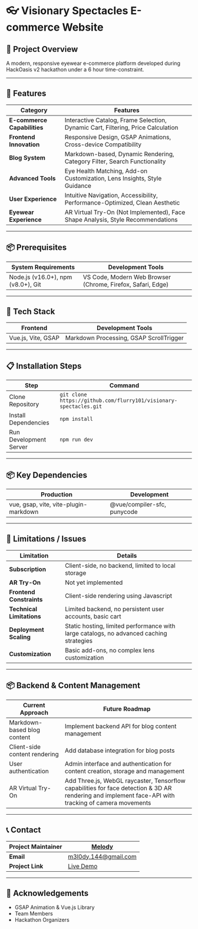 # 👓 Visionary Spectacles E-commerce Website

## 🌟 Project Overview
A modern, responsive eyewear e-commerce platform developed during HackOasis v2 hackathon under a 6 hour time-constraint.

---

## 🚀 Features

| **Category**              | **Features**                                                                 |
|---------------------------|-----------------------------------------------------------------------------|
| **E-commerce Capabilities**| Interactive Catalog, Frame Selection, Dynamic Cart, Filtering, Price Calculation |
| **Frontend Innovation**    | Responsive Design, GSAP Animations, Cross-device Compatibility              |
| **Blog System**            | Markdown-based, Dynamic Rendering, Category Filter, Search Functionality     |
| **Advanced Tools**         | Eye Health Matching, Add-on Customization, Lens Insights, Style Guidance     |
| **User Experience**        | Intuitive Navigation, Accessibility, Performance-Optimized, Clean Aesthetic |
| **Eyewear Experience**     | AR Virtual Try-On (Not Implemented), Face Shape Analysis, Style Recommendations |

---

## 📦 Prerequisites

| **System Requirements**    | **Development Tools**                                                   |
|----------------------------|-------------------------------------------------------------------------|
| Node.js (v16.0+), npm (v8.0+), Git | VS Code, Modern Web Browser (Chrome, Firefox, Safari, Edge) |

---

## 🔧 Tech Stack

| **Frontend**        | **Development Tools**      |
|---------------------|----------------------------|
| Vue.js, Vite, GSAP  | Markdown Processing, GSAP ScrollTrigger |

---

## 📋 Installation Steps

| **Step**                       | **Command**                          |
|---------------------------------|--------------------------------------|
| Clone Repository                | `git clone https://github.com/flurry101/visionary-spectacles.git` |
| Install Dependencies            | `npm install`                        |
| Run Development Server          | `npm run dev`                        |

---

## 📦 Key Dependencies

| **Production**           | **Development**                         |
|--------------------------|-----------------------------------------|
| vue, gsap, vite, vite-plugin-markdown | @vue/compiler-sfc, punycode |

---

## 📜 Limitations / Issues

| **Limitation**           | **Details**                                                 |
|--------------------------|-------------------------------------------------------------|
| **Subscription**         | Client-side, no backend, limited to local storage           |
| **AR Try-On**            | Not yet implemented                                         |
| **Frontend Constraints** | Client-side rendering using Javascript                      |
| **Technical Limitations**| Limited backend, no persistent user accounts, basic cart    |
| **Deployment Scaling**   | Static hosting, limited performance with large catalogs, no advanced caching strategies |
| **Customization**        | Basic add-ons, no complex lens customization                |

---

## 📦 Backend & Content Management

| **Current Approach**        | **Future Roadmap**                                    |
|-----------------------------|-------------------------------------------------------|
| Markdown-based blog content | Implement backend API for blog content management     |
| Client-side content rendering | Add database integration for blog posts             |
| User authentication           | Admin interface and authentication for content creation, storage and management|
| AR Virtual Try-On | Add Three.js, WebGL raycaster, Tensorflow capabilities for face detection & 3D AR rendering and implement face-API with tracking of camera movements|

---

## 📞 Contact

| **Project Maintainer**      | [Melody](https://github.com/flurry101) |
|-----------------------------|---------------------------------------|
| **Email**                   | [m3l0dy.144@gmail.com](mailto:m3l0dy.144@gmail.com) |
| **Project Link**            | [Live Demo](https://flurry101.github.io/spectra_visionary) |

---

## 🙏 Acknowledgements

- GSAP Animation & Vue.js Library
- Team Members 
- Hackathon Organizers
